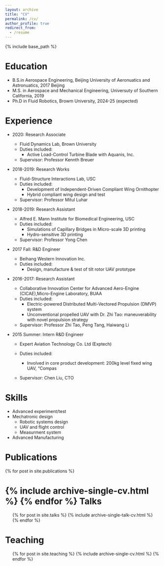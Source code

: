 ```yaml
---
layout: archive
title: "CV"
permalink: /cv/
author_profile: true
redirect_from:
  - /resume
---
```


{% include base_path %}

Education
======
* B.S.in Aerospace Engineering, Beijing University of Aeronuatics and Astronuatics, 2017 Beijing
* M.S. in Aerospace and Mechanical Engineering, Universuty of Southern California, 2019
* Ph.D in Fluid Robotics, Browm University, 2024-25 (expected)

Experience
======
* 2020: Research Associate
  * Fluid Dynamics Lab, Brown University
  * Duties included: 
    * Active Load-Control Turbine Blade with Aquanis, Inc.
  * Supervisor: Professor Kennth Breuer

* 2018-2019: Research Works
  * Fluid-Structure Interactions Lab, USC
  * Duties included:
    * Development of Independent-Driven Compliant Wing Ornithopter
    * Hybrid compliant wing design and test
  * Supervisor: Professor Mitul Luhar
* 2018-2019: Research Assistant
  * Alfred E. Mann Institute for Biomedical Engineering, USC
  * Duties included:
    * Simulations of Capillary Bridges in Micro-scale 3D printing
    * Hydro-sensitive 3D printing
  * Supervisor: Professor Yong Chen
* 2017 Fall: R&D Engineer
  * Beihang Western Innovation Inc. 
  * Duties included:
    *	Design, manufacture & test of tilt rotor UAV prototype
* 2016-2017: Research Assistant 
  * Collaborative Innovation Center for Advanced Aero-Engine (CICAE),Micro-Engine Laboratory, BUAA 
  * Duties included:
    * Electric-powered Distributed Multi-Vectored Propulsion (DMVP) system
    * Unconventional propelled UAV with Dr. Zhi Tao: maneuverability with novel propulsion strategy
  * Supervisor: Professor Zhi Tao, Peng Tang, Haiwang Li
* 2015 Summer: Intern R&D Engineer        
  * Expert Aviation Technology Co. Ltd (Exptech)
  * Duties included:
    * Involved in core product development: 200kg level fixed wing UAV, “Compas

  * Supervisor: Chen Liu, CTO
  
 
Skills
======
* Advanced experiment/test
* Mechatronic design
  * Robotic systems design
  * UAV and flight control
  * Measurment system
* Advanced Manufacturing

Publications
======
{% for post in site.publications %}
  
 
   {% include archive-single-cv.html %}
  {% endfor %}</ul>
Talks
======
  <ul>{% for post in site.talks %}
    {% include archive-single-talk-cv.html %}
  {% endfor %}</ul>
  
Teaching
======
  <ul>{% for post in site.teaching %}
    {% include archive-single-cv.html %}
  {% endfor %}</ul>
  
